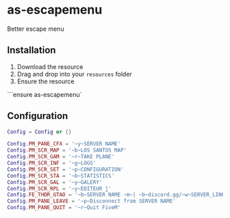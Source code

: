 # as-escapemenu

Better escape menu

## Installation
1. Download the resource
2. Drag and drop into your `resources` folder
3. Ensure the resource

```ensure as-escapemenu`

## Configuration
```lua
Config = Config or {}

Config.PM_PANE_CFX = '~y~SERVER NAME'
Config.PM_SCR_MAP = '~b~LOS SANTOS MAP'
Config.PM_SCR_GAM = '~r~TAKE PLANE'
Config.PM_SCR_INF = '~g~LOGS'
Config.PM_SCR_SET = '~p~CONFIGURATION'
Config.PM_SCR_STA = '~b~STATISTICS'
Config.PM_SCR_GAL = '~y~GALERY'
Config.PM_SCR_RPL = '~y~EDITEUR ∑'
Config.FE_THDR_GTAO = '~b~SERVER NAME ~m~| ~b~discord.gg/~w~SERVER_LINK'
Config.PM_PANE_LEAVE = '~p~Disconnect from SERVER NAME'
Config.PM_PANE_QUIT = '~r~Quit FiveM'
```
